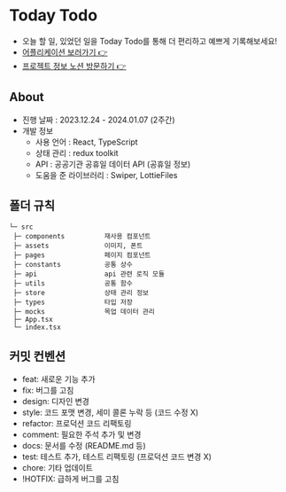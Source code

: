 # Today Todo

- 오늘 할 일, 있었던 일을 Today Todo를 통해 더 편리하고 예쁘게 기록해보세요!
- [어플리케이션 보러가기 👉](http://yuziwoo1.dothome.co.kr/)
- [프로젝트 정보 노션 방문하기 👉](https://www.notion.so/yuziwoo2/Today-Todo-e09c2d28321740529ceca1b5ee510b80?pvs=4)

## About

- 진행 날짜 : 2023.12.24 - 2024.01.07 (2주간)
- 개발 정보
  - 사용 언어 : React, TypeScript
  - 상태 관리 : redux toolkit
  - API : 공공기관 공휴일 데이터 API (공휴일 정보)
  - 도움을 준 라이브러리 : Swiper, LottieFiles

## 폴더 규칙

```
└─ src
 ├─ components          재사용 컴포넌트
 ├─ assets              이미지, 폰트
 ├─ pages               페이지 컴포넌트
 ├─ constants           공통 상수
 ├─ api                 api 관련 로직 모듈
 ├─ utils               공통 함수
 ├─ store               상태 관리 정보
 ├─ types               타입 저장
 ├─ mocks               목업 데이터 관리
 ├─ App.tsx
 └─ index.tsx
```

## 커밋 컨벤션

- feat: 새로운 기능 추가
- fix: 버그를 고침
- design: 디자인 변경
- style: 코드 포맷 변경, 세미 콜론 누락 등 (코드 수정 X)
- refactor: 프로덕션 코드 리팩토링
- comment: 필요한 주석 추가 및 변경
- docs: 문서를 수정 (README.md 등)
- test: 테스트 추가, 테스트 리팩토링 (프로덕션 코드 변경 X)
- chore: 기타 업데이트
- !HOTFIX: 급하게 버그를 고침
